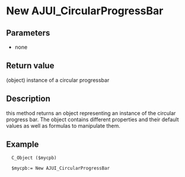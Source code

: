 ﻿<!-- New AJUI_CircularProgressBar ( ) -> instance -->

# New AJUI_CircularProgressBar

## Parameters

 *  none

## Return value

(object) instance of a circular progressbar

## Description

this method returns an object representing an instance of the circular progress bar. The object contains different properties and their default values as well as formulas to manipulate them.

## Example

```
  C_Object ($mycpb)

  $mycpb:= New AJUI_CircularProgressBar
```
